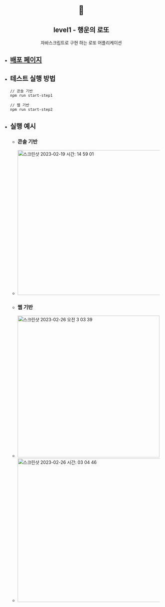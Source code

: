 <h1 align="middle">🎱</h1>
<h2 align="middle">level1 - 행운의 로또</h2>
<p align="middle">자바스크립트로 구현 하는 로또 어플리케이션</p>

- ## [배포 페이지](https://guridaek.github.io/javascript-lotto-1/)

- ## 테스트 실행 방법

  ```
  // 콘솔 기반
  npm run start-step1

  // 웹 기반
  npm run start-step2
  ```

- ## 실행 예시
  - ### 콘솔 기반
  - <img width="465" alt="스크린샷 2023-02-19 시간: 14 59 01" src="https://user-images.githubusercontent.com/116625502/219932089-a802461a-c85a-417c-b9e6-2d07b52ffd4c.png">
  - ### 웹 기반
  - <img width="455" alt="스크린샷 2023-02-26 오전 3 03 39" src="https://user-images.githubusercontent.com/116625502/221372712-12506dcb-a950-4c1a-82ad-69f7bf83bce9.png">
  - <img width="461" alt="스크린샷 2023-02-26 시간: 03 04 46" src="https://user-images.githubusercontent.com/116625502/221372732-9fbb8bbc-ddc2-4c4d-a1da-9d2a1b4029e1.png">